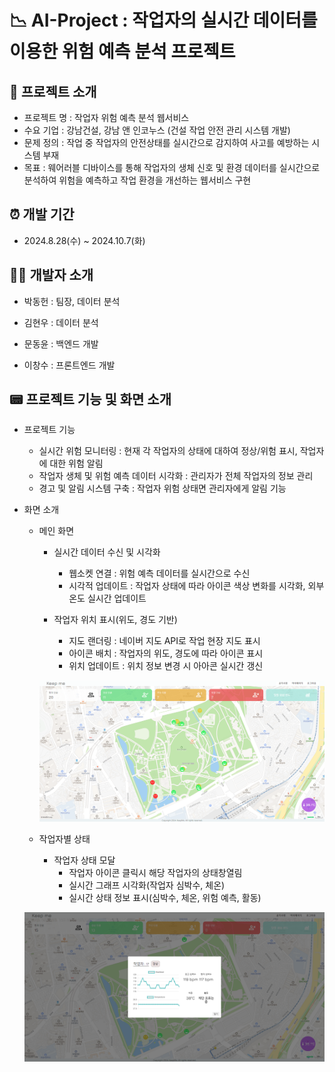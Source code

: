 # 📉 AI-Project : 작업자의 실시간 데이터를 이용한 위험 예측 분석 프로젝트

## 📢 프로젝트 소개

* 프로젝트 명 : 작업자 위험 예측 분석 웹서비스
* 수요 기업 : 강남건설, 강남 앤 인코누스 (건설 작업 안전 관리 시스템 개발)
* 문제 정의 : 작업 중 작업자의 안전상태를 실시간으로 감지하여 사고를 예방하는 시스템 부재
* 목표 : 웨어러블 디바이스를 통해 작업자의 생체 신호 및 환경 데이터를 실시간으로 분석하여 위험을 예측하고 작업 환경을 개선하는 웹서비스 구현

## ⏰ 개발 기간

* 2024.8.28(수) ~ 2024.10.7(화)

## 🙋‍♂️ 개발자 소개

* 박동헌 : 팀장, 데이터 분석

* 김현우 : 데이터 분석

* 문동윤 : 백엔드 개발

* 이창수 : 프론트엔드 개발

## 📟 프로젝트 기능 및 화면 소개

* 프로젝트 기능
    * 실시간 위험 모니터링 : 현재 각 작업자의 상태에 대하여 정상/위험 표시, 작업자에 대한 위험 알림
    * 작업자 생체 및 위험 예측 데이터 시각화 : 관리자가 전체 작업자의 정보 관리
    * 경고 및 알림 시스템 구축 : 작업자 위험 상태면 관리자에게 알림 기능

* 화면 소개

  * 메인 화면

     * 실시간 데이터 수신 및 시각화
          * 웹소켓 연결 : 위험 예측 데이터를 실시간으로 수신
          * 시각적 업데이트 : 작업자 상태에 따라 아이콘 색상 변화를 시각화, 외부 온도 실시간 업데이트

     * 작업자 위치 표시(위도, 경도 기반)
          * 지도 랜더링 : 네이버 지도 API로 작업 현장 지도 표시
          * 아이콘 배치 : 작업자의 위도, 경도에 따라 아이콘 표시
          * 위치 업데이트 : 위치 정보 변경 시 아아콘 실시간 갱신

    ![메인화면](https://github.com/Leechangsuuu/project_RiskAnalysis/blob/main/images/%EB%A9%94%EC%9D%B8%ED%99%94%EB%A9%B4.png)

   * 작업자별 상태

     * 작업자 상태 모달
          * 작업자 아이콘 클릭시 해당 작업자의 상태창열림
          * 실시간 그래프 시각화(작업자 심박수, 체온)
          * 실시간 상태 정보 표시(심박수, 체온, 위험 예측, 활동)

   ![작업자 정보 이미지 - 정상](https://github.com/Leechangsuuu/project_RiskAnalysis/blob/main/images/%EC%9E%91%EC%97%85%EC%9E%90%20%EC%A0%95%EB%B3%B4%20%EC%9D%B4%EB%AF%B8%EC%A7%80%20-%20%EC%A0%95%EC%83%81.png)
   


      
  
  
